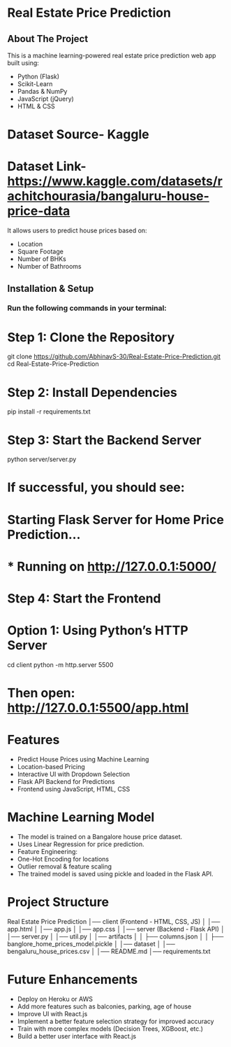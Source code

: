 # Real Estate Price Prediction

## About The Project
This is a machine learning-powered real estate price prediction web app built using:
- Python (Flask)
- Scikit-Learn
- Pandas & NumPy
- JavaScript (jQuery)
- HTML & CSS

# Dataset Source- Kaggle
# Dataset Link- https://www.kaggle.com/datasets/rachitchourasia/bangaluru-house-price-data

It allows users to predict house prices based on:
- Location
- Square Footage
- Number of BHKs
- Number of Bathrooms

## Installation & Setup

### Run the following commands in your terminal:


# Step 1: Clone the Repository
git clone https://github.com/AbhinavS-30/Real-Estate-Price-Prediction.git
cd Real-Estate-Price-Prediction

# Step 2: Install Dependencies
pip install -r requirements.txt

# Step 3: Start the Backend Server
python server/server.py
# If successful, you should see:
# Starting Flask Server for Home Price Prediction...
# * Running on http://127.0.0.1:5000/

# Step 4: Start the Frontend
# Option 1: Using Python’s HTTP Server
cd client
python -m http.server 5500
# Then open: http://127.0.0.1:5500/app.html

# Features
- Predict House Prices using Machine Learning
- Location-based Pricing
- Interactive UI with Dropdown Selection
- Flask API Backend for Predictions
- Frontend using JavaScript, HTML, CSS

# Machine Learning Model
- The model is trained on a Bangalore house price dataset.
- Uses Linear Regression for price prediction.
- Feature Engineering:
- One-Hot Encoding for locations
- Outlier removal & feature scaling
- The trained model is saved using pickle and loaded in the Flask API.

# Project Structure

Real Estate Price Prediction
│── client (Frontend - HTML, CSS, JS)
│   │── app.html
│   │── app.js
│   │── app.css
│
│── server (Backend - Flask API)
│   │── server.py
│   │── util.py
│   │── artifacts
│   │   ├── columns.json
│   │   ├── banglore_home_prices_model.pickle
│
│── dataset
│   │── bengaluru_house_prices.csv
│
│── README.md
│── requirements.txt

# Future Enhancements
- Deploy on Heroku or AWS
- Add more features such as balconies, parking, age of house
- Improve UI with React.js
- Implement a better feature selection strategy for improved accuracy
- Train with more complex models (Decision Trees, XGBoost, etc.)
- Build a better user interface with React.js
